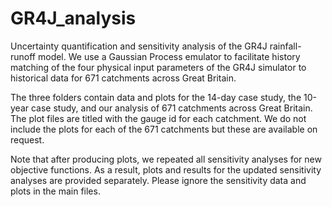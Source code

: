 # GR4J_analysis
Uncertainty quantification and sensitivity analysis of the GR4J rainfall-runoff model. We use a Gaussian Process emulator to facilitate history matching of the four physical input parameters of the GR4J simulator to historical data for 671 catchments across Great Britain.

The three folders contain data and plots for the 14-day case study, the 10-year case study, and our analysis of 671 catchments across Great Britain. The plot files are titled with the gauge id for each catchment. We do not include the plots for each of the 671 catchments but these are available on request.

Note that after producing plots, we repeated all sensitivity analyses for new objective functions. As a result, plots and results for the updated sensitivity analyses are provided separately. Please ignore the sensitivity data and plots in the main files.
